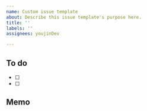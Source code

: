 ```yaml
---
name: Custom issue template
about: Describe this issue template's purpose here.
title: ''
labels: ''
assignees: youjinDev

---
```


## To do
- [ ]
- [ ]

## Memo
